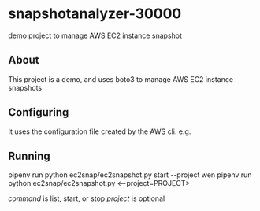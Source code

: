 # snapshotanalyzer-30000
demo project to manage AWS EC2 instance snapshot

## About

This project is a demo, and uses boto3 to manage AWS EC2 instance snapshots

## Configuring

It uses the configuration file created by the AWS cli. e.g.


## Running

pipenv run python ec2snap/ec2snapshot.py start --project wen
pipenv run python ec2snap/ec2snapshot.py <command> <--project=PROJECT>

*command* is list, start, or stop
*project* is optional 
